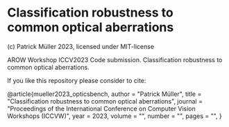 # Classification robustness to common optical aberrations
(c) Patrick Müller 2023, licensed under MIT-license

AROW Workshop ICCV2023 Code submission. Classification robustness to common optical aberrations.

If you like this repository please consider to cite:

@article{mueller2023_opticsbench,
  author   = "Patrick Müller",
  title    = "Classification robustness to common optical aberrations",
  journal  = "Proceedings of the International Conference on Computer Vision Workshops (ICCVW)",
  year     = 2023,
  volume   = "",
  number   = "",
  pages    = "",
}
